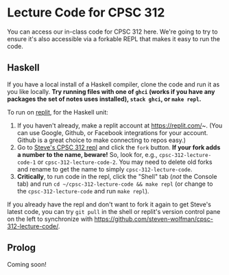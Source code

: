 # Lecture Code for CPSC 312

You can access our in-class code for CPSC 312 here. We're going to try to ensure it's also accessible via a forkable REPL that makes it easy to run the code.

## Haskell

If you have a local install of a Haskell compiler, clone the code and run it as you like locally. **Try running files with one of `ghci` (works if you have any packages the set of notes uses installed), `stack ghci`, or `make repl`.**

To run on [replit](https://replit.com/~), for the Haskell unit:

1. If you haven't already, make a replit account at https://replit.com/~. (You can use Google, Github, or Facebook integrations for your account. Github is a great choice to make connecting to repos easy.)
2. Go to [Steve's CPSC 312 repl](https://replit.com/@stevenwolfman/cpsc-312-lecture-code) and click the `fork` button. **If your fork adds a number to the name, beware!** So, look for, e.g., `cpsc-312-lecture-code-1` or `cpsc-312-lecture-code-2`. You may need to delete old forks and rename to get the name to simply `cpsc-312-lecture-code`.
3. **Critically**, to run code in the repl, click the "Shell" tab (*not* the Console tab) and run `cd ~/cpsc-312-lecture-code && make repl` (or change to the `cpsc-312-lecture-code` and run `make repl`).

If you already have the repl and don't want to fork it again to get Steve's latest code, you can try `git pull` in the shell or replit's version control pane on the left to synchronize with https://github.com/steven-wolfman/cpsc-312-lecture-code/.

## Prolog

Coming soon!
